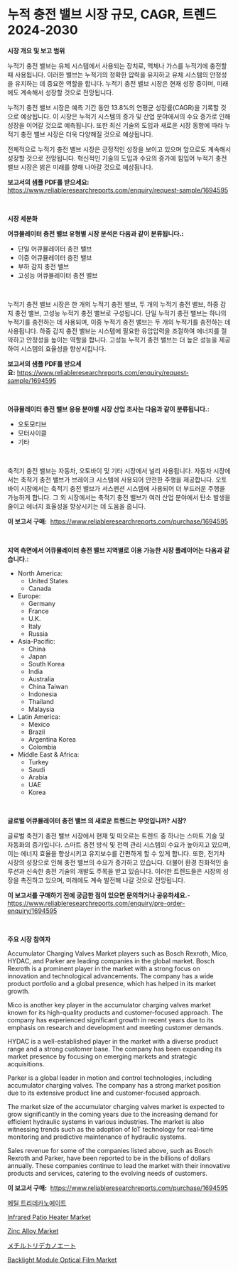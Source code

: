 <p><h1>누적 충전 밸브 시장 규모, CAGR, 트렌드 2024-2030</h1></p><p><strong>시장 개요 및 보고 범위</strong></p>
<p><p>누적기 충전 밸브는 유체 시스템에서 사용되는 장치로, 액체나 가스를 누적기에 충전할 때 사용됩니다. 이러한 밸브는 누적기의 정확한 압력을 유지하고 유체 시스템의 안정성을 유지하는 데 중요한 역할을 합니다. 누적기 충전 밸브 시장은 현재 성장 중이며, 미래에도 계속해서 성장할 것으로 전망됩니다. </p><p>누적기 충전 밸브 시장은 예측 기간 동안 13.8%의 연평균 성장률(CAGR)을 기록할 것으로 예상됩니다. 이 시장은 누적기 시스템의 증가 및 산업 분야에서의 수요 증가로 인해 성장을 이어갈 것으로 예측됩니다. 또한 최신 기술의 도입과 새로운 시장 동향에 따라 누적기 충전 밸브 시장은 더욱 다양해질 것으로 예상됩니다. </p><p>전체적으로 누적기 충전 밸브 시장은 긍정적인 성장을 보이고 있으며 앞으로도 계속해서 성장할 것으로 전망됩니다. 혁신적인 기술의 도입과 수요의 증가에 힘입어 누적기 충전 밸브 시장은 밝은 미래를 향해 나아갈 것으로 예상됩니다.</p></p>
<p><strong>보고서의 샘플 PDF를 받으세요:</strong> <a href="https://www.reliableresearchreports.com/enquiry/request-sample/1694595">https://www.reliableresearchreports.com/enquiry/request-sample/1694595</a></p>
<p>&nbsp;</p>
<p><strong>시장 세분화</strong></p>
<p><strong>어큐뮬레이터 충전 밸브 유형별 시장 분석은 다음과 같이 분류됩니다.:</strong></p>
<p><ul><li>단일 어큐뮬레이터 충전 밸브</li><li>이중 어큐뮬레이터 충전 밸브</li><li>부하 감지 충전 밸브</li><li>고성능 어큐뮬레이터 충전 밸브</li></ul></p>
<p>&nbsp;</p>
<p><p>누적기 충전 밸브 시장은 한 개의 누적기 충전 밸브, 두 개의 누적기 충전 밸브, 하중 감지 충전 밸브, 고성능 누적기 충전 밸브로 구성됩니다. 단일 누적기 충전 밸브는 하나의 누적기를 충전하는 데 사용되며, 이중 누적기 충전 밸브는 두 개의 누적기를 충전하는 데 사용됩니다. 하중 감지 충전 밸브는 시스템에 필요한 유압압력을 조절하여 에너지를 절약하고 안정성을 높이는 역할을 합니다. 고성능 누적기 충전 밸브는 더 높은 성능을 제공하여 시스템의 효율성을 향상시킵니다.</p></p>
<p><strong>보고서의 샘플 PDF를 받으세요:</strong>&nbsp;<a href="https://www.reliableresearchreports.com/enquiry/request-sample/1694595">https://www.reliableresearchreports.com/enquiry/request-sample/1694595</a></p>
<p>&nbsp;</p>
<p><strong> 어큐뮬레이터 충전 밸브 응용 분야별 시장 산업 조사는 다음과 같이 분류됩니다.:</strong></p>
<p><ul><li>오토모티브</li><li>모터사이클</li><li>기타</li></ul></p>
<p>&nbsp;</p>
<p><p>축적기 충전 밸브는 자동차, 오토바이 및 기타 시장에서 널리 사용됩니다. 자동차 시장에서는 축적기 충전 밸브가 브레이크 시스템에 사용되어 안전한 주행을 제공합니다. 오토바이 시장에서는 축적기 충전 밸브가 서스펜션 시스템에 사용되어 더 부드러운 주행을 가능하게 합니다. 그 외 시장에서는 축적기 충전 밸브가 여러 산업 분야에서 탄소 발생을 줄이고 에너지 효율성을 향상시키는 데 도움을 줍니다.</p></p>
<p><strong>이 보고서 구매:</strong>&nbsp; <a href="https://www.reliableresearchreports.com/purchase/1694595">https://www.reliableresearchreports.com/purchase/1694595</a></p>
<p>&nbsp;</p>
<p><strong>지역 측면에서 어큐뮬레이터 충전 밸브 지역별로 이용 가능한 시장 플레이어는 다음과 같습니다.:</strong></p>
<p><ul>
    <li>
        North America:
        <ul>
            <li>United States</li>
            <li>Canada</li>
        </ul>
    </li>
    <li>
        Europe:
        <ul>
            <li>Germany</li>
            <li>France</li>
            <li>U.K.</li>
            <li>Italy</li>
            <li>Russia</li>
        </ul>
    </li>
    <li>
        Asia-Pacific:
        <ul>
            <li>China</li>
            <li>Japan</li>
            <li>South Korea</li>
            <li>India</li>
            <li>Australia</li>
            <li>China Taiwan</li>
            <li>Indonesia</li>
            <li>Thailand</li>
            <li>Malaysia</li>
        </ul>
    </li>
    <li>
        Latin America:
        <ul>
            <li>Mexico</li>
            <li>Brazil</li>
            <li>Argentina Korea</li>
            <li>Colombia</li>
        </ul>
    </li>
    <li>
        Middle East & Africa:
        <ul>
            <li>Turkey</li>
            <li>Saudi</li>
            <li>Arabia</li>
            <li>UAE</li>
            <li>Korea</li>
        </ul>
    </li>
    </ul></p>
<p>&nbsp;</p>
<p><strong>글로벌 어큐뮬레이터 충전 밸브 의 새로운 트렌드는 무엇입니까? 시장?</strong></p>
<p><p>글로벌 축전기 충전 밸브 시장에서 현재 및 떠오르는 트렌드 중 하나는 스마트 기술 및 자동화의 증가입니다. 스마트 충전 방식 및 전력 관리 시스템의 수요가 높아지고 있으며, 이는 에너지 효율을 향상시키고 유지보수를 간편하게 할 수 있게 합니다. 또한, 전기차 시장의 성장으로 인해 충전 밸브의 수요가 증가하고 있습니다. 더불어 환경 친화적인 솔루션과 신속한 충전 기술의 개발도 주목을 받고 있습니다. 이러한 트렌드들은 시장의 성장을 촉진하고 있으며, 미래에도 계속 발전해 나갈 것으로 전망됩니다.</p></p>
<p><strong>이 보고서를 구매하기 전에 궁금한 점이 있으면 문의하거나 공유하세요.</strong>- <a href="https://www.reliableresearchreports.com/enquiry/pre-order-enquiry/1694595">https://www.reliableresearchreports.com/enquiry/pre-order-enquiry/1694595</a></p>
<p>&nbsp;</p>
<p><strong>주요 시장 참여자</strong></p>
<p><p>Accumulator Charging Valves Market players such as Bosch Rexroth, Mico, HYDAC, and Parker are leading companies in the global market. Bosch Rexroth is a prominent player in the market with a strong focus on innovation and technological advancements. The company has a wide product portfolio and a global presence, which has helped in its market growth.</p><p>Mico is another key player in the accumulator charging valves market known for its high-quality products and customer-focused approach. The company has experienced significant growth in recent years due to its emphasis on research and development and meeting customer demands.</p><p>HYDAC is a well-established player in the market with a diverse product range and a strong customer base. The company has been expanding its market presence by focusing on emerging markets and strategic acquisitions.</p><p>Parker is a global leader in motion and control technologies, including accumulator charging valves. The company has a strong market position due to its extensive product line and customer-focused approach.</p><p>The market size of the accumulator charging valves market is expected to grow significantly in the coming years due to the increasing demand for efficient hydraulic systems in various industries. The market is also witnessing trends such as the adoption of IoT technology for real-time monitoring and predictive maintenance of hydraulic systems.</p><p>Sales revenue for some of the companies listed above, such as Bosch Rexroth and Parker, have been reported to be in the billions of dollars annually. These companies continue to lead the market with their innovative products and services, catering to the evolving needs of customers.</p></p>
<p><strong>이 보고서 구매:</strong>&nbsp;&nbsp;<a href="https://www.reliableresearchreports.com/purchase/1694595">https://www.reliableresearchreports.com/purchase/1694595</a></p>
<p><p><a href="https://medium.com/@melodyfunk1988/%EB%A9%94%ED%8B%B8-%ED%8A%B8%EB%A6%AC%EB%8D%B0%EC%B9%B4%EB%85%B8%EC%97%90%EC%9D%B4%ED%8A%B8-%EC%8B%9C%EC%9E%A5-%EC%A1%B0%EC%82%AC-%EB%B3%B4%EA%B3%A0%EC%84%9C-2024%EB%85%84%EB%B6%80%ED%84%B0-2031%EB%85%84%EA%B9%8C%EC%A7%80%EC%9D%98-%EC%97%AD%EC%82%AC-%EB%B0%8F-%EC%98%88%EC%B8%A1-a5fe6182afd9">메틸 트리데카노에이트</a></p><p><a href="https://github.com/ChiragRp1/Market-Research-Report-List-3/blob/main/infrared-patio-heater-market.md">Infrared Patio Heater Market</a></p><p><a href="https://github.com/abdelrhmankishk22/Market-Research-Report-List-3/blob/main/zinc-alloy-market.md">Zinc Alloy Market</a></p><p><a href="https://medium.com/@grarrity46/%E3%83%A1%E3%83%81%E3%83%AB%E3%83%88%E3%83%AA%E3%83%87%E3%82%AB%E3%83%B3%E9%85%B8%E3%82%A8%E3%82%B9%E3%83%86%E3%83%AB%E5%B8%82%E5%A0%B4%E3%81%AE%E3%83%A1%E3%83%88%E3%83%AA%E3%82%AF%E3%82%B9%E3%82%92%E8%A7%A3%E8%AA%AD%E3%81%99%E3%82%8B-%E5%B8%82%E5%A0%B4%E3%82%B7%E3%82%A7%E3%82%A2-%E3%83%88%E3%83%AC%E3%83%B3%E3%83%89-%E3%81%8A%E3%82%88%E3%81%B3%E6%88%90%E9%95%B7%E3%83%91%E3%82%BF%E3%83%BC%E3%83%B3-e61c94bf65d0">メチルトリデカノエート</a></p><p><a href="https://valiant-lunge-8fe.notion.site/Backlight-Module-Optical-Film-Market-Size-Reflecting-a-Forecast-Till-2031-Market-By-Type-By-Applic-45e6680f7f814d3f866fead8b091d018">Backlight Module Optical Film Market</a></p></p>
